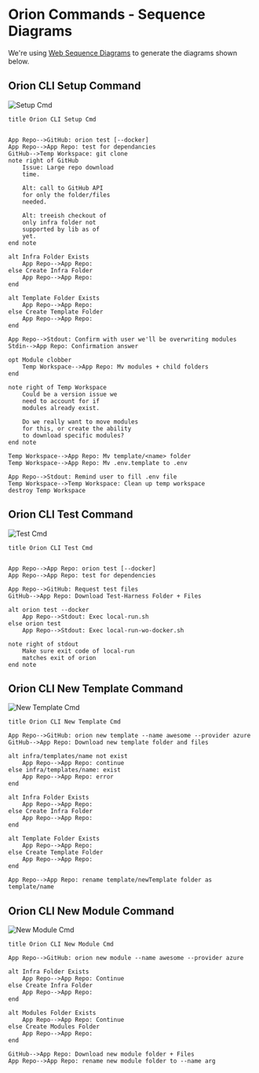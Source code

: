 # Orion Commands - Sequence Diagrams

We're using [Web Sequence Diagrams](https://www.websequencediagrams.com/) to generate the diagrams shown below.

## Orion CLI Setup Command

![Setup Cmd](img/orion_setup_cmd_seq.png)

```
title Orion CLI Setup Cmd


App Repo-->GitHub: orion test [--docker]
App Repo-->App Repo: test for dependancies
GitHub-->Temp Workspace: git clone
note right of GitHub
    Issue: Large repo download
    time.

    Alt: call to GitHub API 
    for only the folder/files
    needed.
    
    Alt: treeish checkout of 
    only infra folder not
    supported by lib as of 
    yet.
end note

alt Infra Folder Exists
    App Repo-->App Repo:
else Create Infra Folder
    App Repo-->App Repo:
end

alt Template Folder Exists
    App Repo-->App Repo:
else Create Template Folder
    App Repo-->App Repo:
end

App Repo-->Stdout: Confirm with user we'll be overwriting modules
Stdin-->App Repo: Confirmation answer

opt Module clobber
    Temp Workspace-->App Repo: Mv modules + child folders
end

note right of Temp Workspace
    Could be a version issue we
    need to account for if 
    modules already exist.
    
    Do we really want to move modules
    for this, or create the ability
    to download specific modules?
end note

Temp Workspace-->App Repo: Mv template/<name> folder
Temp Workspace-->App Repo: Mv .env.template to .env

App Repo-->Stdout: Remind user to fill .env file
Temp Workspace-->Temp Workspace: Clean up temp workspace
destroy Temp Workspace
```

## Orion CLI Test Command

![Test Cmd](img/orion_test_cmd_seq.png)

```
title Orion CLI Test Cmd


App Repo-->App Repo: orion test [--docker]
App Repo-->App Repo: test for dependencies

App Repo-->GitHub: Request test files
GitHub-->App Repo: Download Test-Harness Folder + Files

alt orion test --docker
    App Repo-->Stdout: Exec local-run.sh
else orion test
    App Repo-->Stdout: Exec local-run-wo-docker.sh
    
note right of stdout
    Make sure exit code of local-run
    matches exit of orion
end note
```

## Orion CLI New Template Command

![New Template Cmd](img/orion_new_temp_cmd_seq.png)

```
title Orion CLI New Template Cmd

App Repo-->GitHub: orion new template --name awesome --provider azure
GitHub-->App Repo: Download new template folder and files

alt infra/templates/name not exist
    App Repo-->App Repo: continue
else infra/templates/name: exist
    App Repo-->App Repo: error
end

alt Infra Folder Exists
    App Repo-->App Repo:
else Create Infra Folder
    App Repo-->App Repo:
end

alt Template Folder Exists
    App Repo-->App Repo:
else Create Template Folder
    App Repo-->App Repo:
end

App Repo-->App Repo: rename template/newTemplate folder as template/name
```

## Orion CLI New Module Command

![New Module Cmd](img/orion_new_module_cmd_seq.png)

```
title Orion CLI New Module Cmd

App Repo-->GitHub: orion new module --name awesome --provider azure

alt Infra Folder Exists
    App Repo-->App Repo: Continue
else Create Infra Folder
    App Repo-->App Repo:
end

alt Modules Folder Exists
    App Repo-->App Repo: Continue
else Create Modules Folder
    App Repo-->App Repo:
end

GitHub-->App Repo: Download new module folder + Files
App Repo-->App Repo: rename new module folder to --name arg
```
